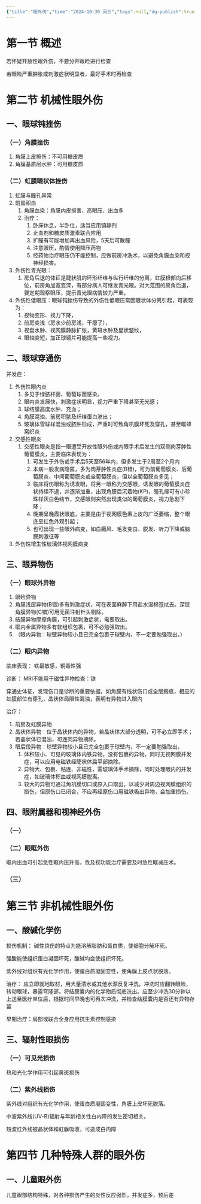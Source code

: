 ```yaml
---
{"title":"眼外伤","time":"2024-10-30 周三","tags":null,"dg-publish":true,"permalink":"/200 学习/206 眼科学/第19章 眼外伤/眼外伤/","dgPassFrontmatter":true,"created":"2024-10-30T16:24:53.139+08:00","updated":"2024-10-30T17:43:26.603+08:00"}
---
```


# 第一节 概述
若怀疑开放性眼外伤，不要分开眼睑进行检查

若眼睑严重肿胀或刺激症状明显者，最好手术时再检查
# 第二节 机械性眼外伤
## 一、眼球钝挫伤
### （一）角膜挫伤
1. 角膜上皮擦伤：不可用糖皮质
2. 角膜基质层水肿：可用糖皮质
### （二）虹膜睫状体挫伤
1. 虹膜与瞳孔异常
2. 前房积血
	1. 角膜血染：角膜内皮损害、高眼压、出血多
	2. 治疗：
		1. 卧床休息，半卧位，适当应用镇静剂
		2. 止血剂和糖皮质激素联合应用
		3. 扩瞳有可能增加再出血风险，5天后可散瞳
		4. 注意眼压，酌情使用降压药物
		5. 经药物治疗眼压仍不能控制，应做前房冲洗术，以避免角膜血染和视神经损害。
3. 外伤性青光眼：
	1. 房角后退的体征是睫状肌的环形纤维与纵行纤维的分离，虹膜根部向后移位，前房角加宽变深，有部分病人可继发青光眼。对大范围的房角后退，要定期观察眼压，提示青光眼病情较为严重。
4. 外伤性低眼压：眼球钝挫伤导致的外伤性低眼压常因睫状体分离引起，可表现为：
	1. 视物变形、视力下降，
	2. 前房变浅（房水少前房浅，干瘪了），
	3. 视盘水肿、视网膜静脉扩张，黄斑水肿及星状皱纹，
	4. 眼轴变短，加正球镜片可能提高一些视力。
## 二、眼球穿通伤
并发症：
1. 外伤性眼内炎
	1. 多见于绿脓杆菌、葡萄球菌感染。
	2. 眼内炎发展快，刺激症状明显，视力严重下降甚至无光感；
	3. 球结膜高度水肿、充血；
	4. 角膜混浊、前房积脓及纤维蛋白渗出；
	5. 玻璃体雪球样混浊或脓肿形成，严重时可致角巩膜坏死及穿孔，甚至眶蜂窝织炎
2. 交感性眼炎
	1. 交感性眼炎是指一眼遭受开放性眼外伤或内眼手术后发生的双侧肉芽肿性葡萄膜炎，主要临床表现为：
		1. 可发生于外伤或手术后5天至56年内，但多发生于2周至2个月内
		2. 本病一般发病隐匿，多为肉芽肿性炎症(B错)，可为前葡萄膜炎、后葡萄膜炎、中间葡萄膜炎或全葡萄膜炎，但以全葡萄膜炎多见；
		3. 临床将伤眼称为诱发眼，将另一眼称为交感眼，诱发眼的葡萄膜炎症状持续不退，并逐渐加重，出现角膜后沉着物(KP)，瞳孔缘可有小珍珠样灰白色结节，交感眼则突然出现类似的葡萄膜炎，视力急剧下降；
		4. 晚期呈晚霞状眼底，主要是由于视网膜色素上皮的广泛萎缩，整个眼底呈红色外观引起；
		5. 也可出现一些眼外病变，如白癜风、毛发变白、脱发、听力下降或脑膜刺激征等
3. 外伤性增生性玻璃体视网膜病变
## 三、眼异物伤
### （一）眼球外异物
1. 眼睑异物
2. 角膜浅层异物(B错)多有刺激症状，可在表面麻醉下用盐水湿棉签拭去。深层角膜异物(C错)可用无菌注射针头剔除。
3. 结膜异物摩擦角膜，可引起刺激症状，需要取出。
4. 眶内金属异物多有软组织包裹，可不必勉强取出。
5. （眼内异物：球壁异物较小且已完全包裹于球壁内，不一定要勉强取出。）
### （二）眼内异物
临床表现：
铁最敏感，铜毒性强

诊断：
MRI不能用于磁性异物检查：铁

穿通史体征，发现伤口是诊断的重要依据，如角膜有线状伤口或全层瘢痕，相应的虹膜部位有穿孔，晶状体局限性混浊，表明有异物进入眼内

治疗：
1. 前房及虹膜异物
2. 晶状体异物：位于晶状体内的异物，若晶状体大部分透明，可不必立即手术；若晶状体已混浊，可连同异物摘除。
3. 眼后段异物：球壁异物较小且已完全包裹于球壁内，不一定要勉强取出。
	1. 体积较小、可见的玻璃体内铁异物，没有包裹的异物，同时无视网膜并发症，可以应用电磁铁经睫状体扁平部摘除。
	2. 异物大、包裹、粘连、非磁性，需玻璃体手术摘除，同时处理眼内的并发症，如玻璃体积血或视网膜脱离。
	3. 较大的异物可通过角巩膜切口或原入口取出，以减少对周边视网膜组织的损伤，但原伤口已闭合，不应再经原伤口用磁铁吸出异物，会加重损伤。
## 四、眼附属器和视神经外伤
### （一）
### （二）眼眶外伤
眶内出血可引起急性眶内压升高，危及视功能治疗需要及时急性眶减压术。
### （三）

# 第三节 非机械性眼外伤
## 一、酸碱化学伤
损伤机制：
碱性烧伤的特点为能溶解脂肪和蛋白质，使细胞分解坏死。

强酸能使组织蛋白凝固坏死，酸碱均会使组织坏死。

紫外线对组织有光化学作用，使蛋白质凝固变性，使角膜上皮点状脱落。

治疗：
应立即就地取材，用大量清水或其他水源反复冲洗，冲洗时应翻转眼睑，转动眼球，暴露穹隆部，将结膜囊内的化学物质彻底洗出。应至少冲洗30分钟以上送至医疗单位后，根据时间早晚也可再次冲洗，并检查结膜囊内是否还有异物存留

早期治疗：局部或联合全身应用抗生素控制感染
## 三、辐射性眼损伤
### （一）可见光损伤
热和光化学作用可引起黄斑损伤
### （二）紫外线损伤
紫外线对组织有光化学作用，使蛋白质凝固变性，角膜上皮坏死脱落。

中波紫外线(UV-B)辐射与年龄相关性白内障的发生密切相关。

短波红外线被晶状体和虹膜吸收，可造成白内障
# 第四节 几种特殊人群的眼外伤
## 一、儿童眼外伤
儿童眼部结构特殊，对各种损伤产生的炎性反应强烈，并发症多，预后差